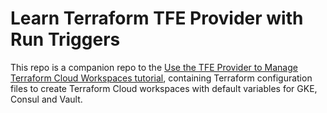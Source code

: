# Learn Terraform TFE Provider with Run Triggers

This repo is a companion repo to the [Use the TFE Provider to Manage Terraform Cloud Workspaces tutorial](https://developer.hashicorp.com/terraform/tutorials/automation/tfe-provider-run-triggers), containing
Terraform configuration files to create Terraform Cloud workspaces with default variables for GKE, Consul and Vault.
